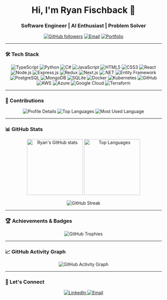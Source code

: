 <!-- Header Section with Name and Introduction -->
<h1 align="center">Hi, I'm Ryan Fischback 👋</h1>
<h3 align="center">Software Engineer | AI Enthusiast | Problem Solver</h3>

<p align="center">
  <a href="https://github.com/ryanfischback"><img alt="GitHub followers" src="https://img.shields.io/github/followers/ryanfischback?label=Follow%20Me&style=social" /></a>
  <a href="mailto:rfischback2@gmail.com"><img src="https://img.shields.io/badge/Contact-rfischback2%40gmail.com-informational" alt="Email"></a>
    <a href="http://ryanfischback.com"><img src="https://img.shields.io/badge/Portfolio-Visit-0a3d62?style=flat&logo=world&logoColor=white" alt="Portfolio"></a>
</p>

---

### 🛠️ Tech Stack

<p align="center">
  <!-- Programming Languages -->
  <img src="https://img.shields.io/badge/Code-TypeScript-informational?style=flat&logo=typescript&logoColor=white&color=007ACC" alt="TypeScript" />
  <img src="https://img.shields.io/badge/Code-Python-informational?style=flat&logo=python&logoColor=white&color=3776AB" alt="Python" />
  <img src="https://img.shields.io/badge/Code-CSharp-informational?style=flat&logo=csharp&logoColor=white&color=239120" alt="C#" />
  <img src="https://img.shields.io/badge/Code-JavaScript-informational?style=flat&logo=javascript&logoColor=white&color=F7DF1E" alt="JavaScript" />
  <img src="https://img.shields.io/badge/Code-HTML5-informational?style=flat&logo=html5&logoColor=white&color=E34F26" alt="HTML5" />
  <img src="https://img.shields.io/badge/Code-CSS3-informational?style=flat&logo=css3&logoColor=white&color=1572B6" alt="CSS3" />
  <!-- Frameworks & Libraries -->
  <img src="https://img.shields.io/badge/Code-React-informational?style=flat&logo=react&logoColor=white&color=61DAFB" alt="React" />
  <img src="https://img.shields.io/badge/Code-Node.js-informational?style=flat&logo=node.js&logoColor=white&color=339933" alt="Node.js" />
  <img src="https://img.shields.io/badge/Code-Express.js-informational?style=flat&logo=express&logoColor=white&color=000000" alt="Express.js" />
  <img src="https://img.shields.io/badge/Code-Redux-informational?style=flat&logo=redux&logoColor=white&color=764ABC" alt="Redux" />
  <img src="https://img.shields.io/badge/Code-Next.js-informational?style=flat&logo=next.js&logoColor=white&color=000000" alt="Next.js" />
  <img src="https://img.shields.io/badge/Code-.NET-informational?style=flat&logo=.net&logoColor=white&color=512BD4" alt=".NET" />
  <img src="https://img.shields.io/badge/Code-Entity%20Framework-informational?style=flat&logo=.net&logoColor=white&color=512BD4" alt="Entity Framework" />
  <!-- Databases -->
  <img src="https://img.shields.io/badge/DB-PostgreSQL-informational?style=flat&logo=postgresql&logoColor=white&color=336791" alt="PostgreSQL" />
  <img src="https://img.shields.io/badge/DB-MongoDB-informational?style=flat&logo=mongodb&logoColor=white&color=47A248" alt="MongoDB" />
  <img src="https://img.shields.io/badge/DB-SQLite-informational?style=flat&logo=sqlite&logoColor=white&color=003B57" alt="SQLite" />
  <!-- DevOps & Cloud -->
  <img src="https://img.shields.io/badge/Tool-Docker-informational?style=flat&logo=docker&logoColor=white&color=2496ED" alt="Docker" />
  <img src="https://img.shields.io/badge/Tool-Kubernetes-informational?style=flat&logo=kubernetes&logoColor=white&color=326CE5" alt="Kubernetes" />
  <img src="https://img.shields.io/badge/Tool-GitHub-informational?style=flat&logo=github&logoColor=white&color=181717" alt="GitHub" />
  <img src="https://img.shields.io/badge/Cloud-AWS-informational?style=flat&logo=amazon-aws&logoColor=white&color=232F3E" alt="AWS" />
  <img src="https://img.shields.io/badge/Cloud-Azure-informational?style=flat&logo=microsoft-azure&logoColor=white&color=0078D4" alt="Azure" />
  <img src="https://img.shields.io/badge/Cloud-Google%20Cloud-informational?style=flat&logo=google-cloud&logoColor=white&color=4285F4" alt="Google Cloud" />
  <img src="https://img.shields.io/badge/Tool-Terraform-informational?style=flat&logo=terraform&logoColor=white&color=623CE4" alt="Terraform" />
</p>

---

### 🚀 Contributions

<p align="center">
  <img src="https://github-profile-summary-cards.vercel.app/api/cards/profile-details?username=ryanfischback&theme=tokyonight" alt="Profile Details" />
  <img src="https://github-profile-summary-cards.vercel.app/api/cards/repos-per-language?username=ryanfischback&theme=tokyonight" alt="Top Languages" />
  <img src="https://github-profile-summary-cards.vercel.app/api/cards/most-commit-language?username=ryanfischback&theme=tokyonight" alt="Most Used Language" />
</p>

---

### 📊 GitHub Stats

<p align="center">
  <img height="180em" src="https://github-readme-stats-git-masterrstaa-rickstaa.vercel.app/api?username=ryanfischback&show_icons=true&hide_border=true&count_private=true&include_all_commits=true&theme=tokyonight" alt="Ryan's GitHub stats" />
  <img height="180em" src="https://github-readme-stats-git-masterrstaa-rickstaa.vercel.app/api/top-langs/?username=ryanfischback&layout=compact&theme=tokyonight&hide_border=true" alt="Top Languages" />
</p>

<p align="center">
  <img src="https://github-readme-streak-stats.herokuapp.com/?user=ryanfischback&theme=tokyonight&hide_border=true" alt="GitHub Streak" />
</p>

---

### 🏆 Achievements & Badges

<p align="center">
  <img src="https://github-profile-trophy.vercel.app/?username=ryanfischback&theme=tokyonight&no-frame=true&margin-w=10" alt="GitHub Trophies" />
</p>

---

### 📈 GitHub Activity Graph

<p align="center">
  <img src="https://github-readme-activity-graph.vercel.app/graph?username=ryanfischback&theme=tokyo-night&hide_border=true" alt="GitHub Activity Graph" />
</p>

---

### 🔗 Let's Connect

<p align="center">
  <a href="https://linkedin.com/in/ryanfischback" target="_blank">
    <img src="https://img.shields.io/badge/-LinkedIn-0A66C2?style=for-the-badge&logo=Linkedin&logoColor=white" alt="LinkedIn" />
  </a>
  <a href="mailto:rfischback2@gmail.com" target="_blank">
    <img src="https://img.shields.io/badge/-Gmail-EA4335?style=for-the-badge&logo=Gmail&logoColor=white" alt="Email" />
  </a>
</p>
